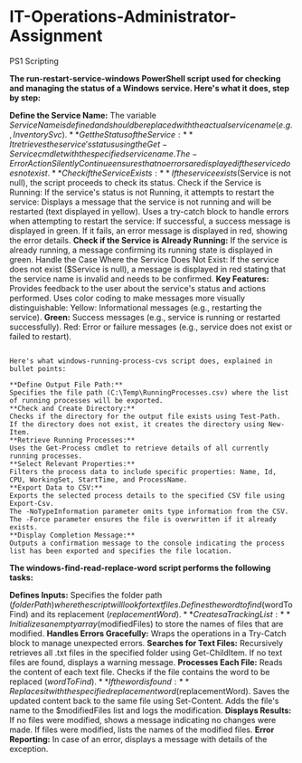 # IT-Operations-Administrator-Assignment
PS1 Scripting


**The run-restart-service-windows PowerShell script used for checking and managing the status of a Windows service. Here's what it does, step by step:**

**Define the Service Name:**
The variable $ServiceName is defined and should be replaced with the actual service name (e.g., InventorySvc).
**Get the Status of the Service:**
It retrieves the service's status using the Get-Service cmdlet with the specified service name.
The -ErrorAction SilentlyContinue ensures that no errors are displayed if the service does not exist.
**Check if the Service Exists:**
If the service exists ($Service is not null), the script proceeds to check its status.
Check if the Service is Running:
If the service's status is not Running, it attempts to restart the service:
Displays a message that the service is not running and will be restarted (text displayed in yellow).
Uses a try-catch block to handle errors when attempting to restart the service:
If successful, a success message is displayed in green.
If it fails, an error message is displayed in red, showing the error details.
**Check if the Service is Already Running:**
If the service is already running, a message confirming its running state is displayed in green.
Handle the Case Where the Service Does Not Exist:
If the service does not exist ($Service is null), a message is displayed in red stating that the service name is invalid and needs to be confirmed.
**Key Features:**
Provides feedback to the user about the service's status and actions performed.
Uses color coding to make messages more visually distinguishable:
Yellow: Informational messages (e.g., restarting the service).
**Green:** Success messages (e.g., service is running or restarted successfully).
Red: Error or failure messages (e.g., service does not exist or failed to restart).

~~~~~~~~~~~~~~~~~~~~~~~~~~~~~~~~~~~~~~~~~~~~~~~~~~~~~~~~~~~~~~~~~~~~~~~~~~~~~~~~~~~~

Here's what windows-running-process-cvs script does, explained in bullet points:

**Define Output File Path:**
Specifies the file path (C:\Temp\RunningProcesses.csv) where the list of running processes will be exported.
**Check and Create Directory:**
Checks if the directory for the output file exists using Test-Path.
If the directory does not exist, it creates the directory using New-Item.
**Retrieve Running Processes:**
Uses the Get-Process cmdlet to retrieve details of all currently running processes.
**Select Relevant Properties:**
Filters the process data to include specific properties: Name, Id, CPU, WorkingSet, StartTime, and ProcessName.
**Export Data to CSV:**
Exports the selected process details to the specified CSV file using Export-Csv.
The -NoTypeInformation parameter omits type information from the CSV.
The -Force parameter ensures the file is overwritten if it already exists.
**Display Completion Message:**
Outputs a confirmation message to the console indicating the process list has been exported and specifies the file location.

~~~~~~~~~~~~~~~~~~~~~~~~~~~~~~~~~~~~~~~~~~~~~~~~~~~~~~~~~~~~~~~~~~~~~~~~~~~~~~~~~~~~

**The windows-find-read-replace-word script performs the following tasks:**

**Defines Inputs:**
Specifies the folder path ($folderPath) where the script will look for text files.
Defines the word to find ($wordToFind) and its replacement ($replacementWord).
**Creates a Tracking List:**
Initializes an empty array ($modifiedFiles) to store the names of files that are modified.
**Handles Errors Gracefully:**
Wraps the operations in a Try-Catch block to manage unexpected errors.
**Searches for Text Files:**
Recursively retrieves all .txt files in the specified folder using Get-ChildItem.
If no text files are found, displays a warning message.
**Processes Each File:**
Reads the content of each text file.
Checks if the file contains the word to be replaced ($wordToFind).
**If the word is found:**
Replaces it with the specified replacement word ($replacementWord).
Saves the updated content back to the same file using Set-Content.
Adds the file's name to the $modifiedFiles list and logs the modification.
**Displays Results:**
If no files were modified, shows a message indicating no changes were made.
If files were modified, lists the names of the modified files.
**Error Reporting:**
In case of an error, displays a message with details of the exception.

